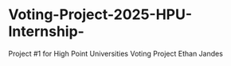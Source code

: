 # Voting-Project-2025-HPU-Internship-
Project #1 for High Point Universities Voting Project
Ethan Jandes